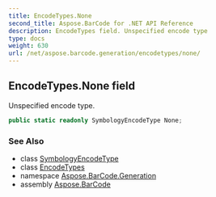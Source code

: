 ```yaml
---
title: EncodeTypes.None
second_title: Aspose.BarCode for .NET API Reference
description: EncodeTypes field. Unspecified encode type
type: docs
weight: 630
url: /net/aspose.barcode.generation/encodetypes/none/
---
```

## EncodeTypes.None field

Unspecified encode type.

```csharp
public static readonly SymbologyEncodeType None;
```

### See Also

* class [SymbologyEncodeType](../../symbologyencodetype/)
* class [EncodeTypes](../)
* namespace [Aspose.BarCode.Generation](../../encodetypes/)
* assembly [Aspose.BarCode](../../../)


